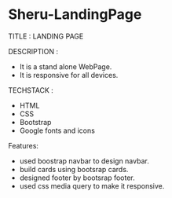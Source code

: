 # Sheru-LandingPage

TITLE : LANDING PAGE 

DESCRIPTION :

- It is a stand alone WebPage.
- It is responsive for all devices.

TECHSTACK :

- HTML
- CSS
- Bootstrap
- Google fonts and icons

Features:
- used boostrap navbar to design navbar.
- build cards using bootsrap cards.
- designed footer by bootsrap footer.
- used css media query to make it responsive.

